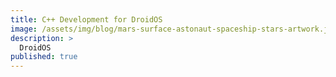 ```yaml
---
title: C++ Development for DroidOS
image: /assets/img/blog/mars-surface-astonaut-spaceship-stars-artwork.jpg
description: >
  DroidOS
published: true
---
```

